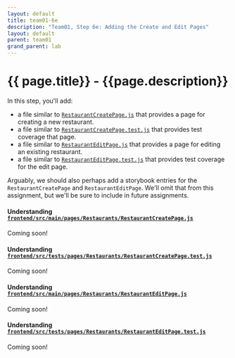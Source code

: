 ```yaml
---
layout: default
title: team01-6e
description: "Team01, Step 6e: Adding the Create and Edit Pages"
layout: default
parent: team01
grand_parent: lab
---
```


# {{ page.title}} - {{page.description}}

In this step, you'll add:
* a file similar to [`RestaurantCreatePage.js`](https://github.com/ucsb-cs156-s23/STARTER-team01/blob/main/frontend/src/main/pages/Restaurants/RestaurantCreatePage.js) that provides a page for creating a new restaurant.
* a file similar to [`RestaurantCreatePage.test.js`](https://github.com/ucsb-cs156-s23/STARTER-team01/blob/main/frontend/src/tests/pages/Restaurants/RestaurantCreatePage.test.js) that provides test coverage that page.
* a file similar to [`RestaurantEditPage.js`](https://github.com/ucsb-cs156-s23/STARTER-team01/blob/main/frontend/src/main/pages/Restaurants/RestaurantCreatePage.js) that provides a page for editing an existing restaurant.
* a file similar to [`RestaurantEditPage.test.js`](https://github.com/ucsb-cs156-s23/STARTER-team01/blob/main/frontend/src/tests/pages/Restaurants/RestaurantEditPage.test.js) that provides test coverage for the edit page.

Arguably, we should also perhaps add a storybook entries for the `RestaurantCreatePage` and `RestaurantEditPage`.  We'll omit that from this assignment, but we'll be sure to include in future assignments.

#### Understanding [`frontend/src/main/pages/Restaurants/RestaurantCreatePage.js`](https://github.com/ucsb-cs156-s23/STARTER-team01/blob/main/frontend/src/main/pages/Restaurants/RestaurantCreatePage.js)

Coming soon!

#### Understanding [`frontend/src/tests/pages/Restaurants/RestaurantCreatePage.test.js`](https://github.com/ucsb-cs156-s23/STARTER-team01/blob/main/frontend/src/tests/pages/Restaurants/RestaurantCreatePage.test.js)

Coming soon!

#### Understanding [`frontend/src/main/pages/Restaurants/RestaurantEditPage.js`](https://github.com/ucsb-cs156-s23/STARTER-team01/blob/main/frontend/src/main/pages/Restaurants/RestaurantEditPage.js)

Coming soon!

#### Understanding [`frontend/src/tests/pages/Restaurants/RestaurantEditPage.test.js`](https://github.com/ucsb-cs156-s23/STARTER-team01/blob/main/frontend/src/tests/pages/Restaurants/RestaurantEditPage.test.js)

Coming soon!
  
